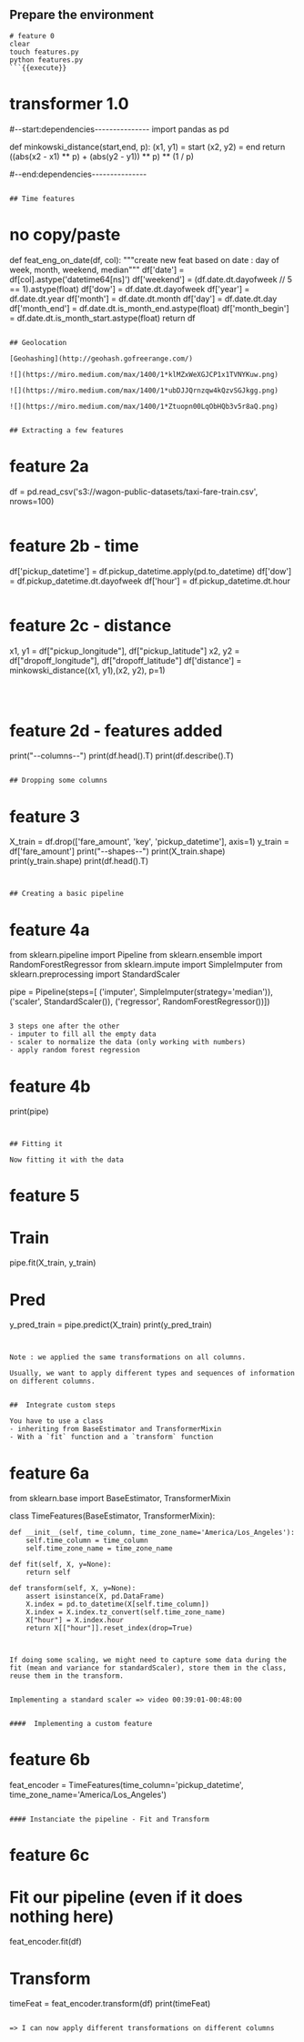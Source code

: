 
## Prepare the environment

```
# feature 0
clear
touch features.py
python features.py
```{{execute}}

```
# transformer 1.0
#--start:dependencies---------------
import pandas as pd

def minkowski_distance(start,end, p):
    (x1, y1) = start
    (x2, y2) = end
    return ((abs(x2 - x1) ** p) + (abs(y2 - y1)) ** p) ** (1 / p)

#--end:dependencies---------------
```{{copy}}

## Time features

```
# no copy/paste
def feat_eng_on_date(df, col):
    """create new feat based on date :
    day of week, month, weekend, median"""
    df['date'] = df[col].astype('datetime64[ns]')
    df['weekend'] = (df.date.dt.dayofweek // 5 == 1).astype(float)
    df['dow'] = df.date.dt.dayofweek
    df['year'] = df.date.dt.year
    df['month'] = df.date.dt.month
    df['day'] = df.date.dt.day
    df['month_end'] = df.date.dt.is_month_end.astype(float)
    df['month_begin'] = df.date.dt.is_month_start.astype(float)
    return df
```

## Geolocation

[Geohashing](http://geohash.gofreerange.com/)

![](https://miro.medium.com/max/1400/1*klMZxWeXGJCP1x1TVNYKuw.png)

![](https://miro.medium.com/max/1400/1*ubDJJQrnzqw4kQzvSGJkgg.png)

![](https://miro.medium.com/max/1400/1*Ztuopn00LqObHQb3v5r8aQ.png)


## Extracting a few features

```
# feature 2a
df = pd.read_csv('s3://wagon-public-datasets/taxi-fare-train.csv', nrows=100)
```{{copy}}

```
# feature 2b - time
df['pickup_datetime'] = df.pickup_datetime.apply(pd.to_datetime)
df['dow'] = df.pickup_datetime.dt.dayofweek
df['hour'] = df.pickup_datetime.dt.hour
```{{copy}}

```
# feature 2c - distance
x1, y1 = df["pickup_longitude"], df["pickup_latitude"]
x2, y2 = df["dropoff_longitude"], df["dropoff_latitude"]
df['distance'] = minkowski_distance((x1, y1),(x2, y2), p=1)
```{{copy}}



```
# feature 2d - features added
print("--columns--")
print(df.head().T)
print(df.describe().T)
```{{copy}}

## Dropping some columns

```
# feature 3
X_train = df.drop(['fare_amount', 'key', 'pickup_datetime'], axis=1)
y_train = df['fare_amount']
print("--shapes--")
print(X_train.shape)
print(y_train.shape)
print(df.head().T)
```{{copy}}


## Creating a basic pipeline

```
# feature 4a
from sklearn.pipeline import Pipeline
from sklearn.ensemble import RandomForestRegressor
from sklearn.impute import SimpleImputer
from sklearn.preprocessing import StandardScaler

pipe = Pipeline(steps=[
  ('imputer', SimpleImputer(strategy='median')),
  ('scaler', StandardScaler()),
  ('regressor', RandomForestRegressor())])
```{{copy}}

3 steps one after the other
- imputer to fill all the empty data
- scaler to normalize the data (only working with numbers)
- apply random forest regression

```
# feature 4b
print(pipe)
```{{copy}}


## Fitting it

Now fitting it with the data

```
# feature 5
# Train
pipe.fit(X_train, y_train)

# Pred
y_pred_train = pipe.predict(X_train)
print(y_pred_train)
```{{copy}}


Note : we applied the same transformations on all columns.

Usually, we want to apply different types and sequences of information on different columns.


##  Integrate custom steps

You have to use a class
- inheriting from BaseEstimator and TransformerMixin
- With a `fit` function and a `transform` function

```
# feature 6a
from sklearn.base import BaseEstimator, TransformerMixin

class TimeFeatures(BaseEstimator, TransformerMixin):

    def __init__(self, time_column, time_zone_name='America/Los_Angeles'):
        self.time_column = time_column
        self.time_zone_name = time_zone_name

    def fit(self, X, y=None):
        return self

    def transform(self, X, y=None):
        assert isinstance(X, pd.DataFrame)
        X.index = pd.to_datetime(X[self.time_column])
        X.index = X.index.tz_convert(self.time_zone_name)
        X["hour"] = X.index.hour
        return X[["hour"]].reset_index(drop=True)
```{{copy}}


If doing some scaling, we might need to capture some data during the fit (mean and variance for standardScaler), store them in the class,  reuse them in the transform.


Implementing a standard scaler => video 00:39:01-00:48:00


####  Implementing a custom feature

```
# feature 6b
feat_encoder = TimeFeatures(time_column='pickup_datetime', time_zone_name='America/Los_Angeles')
```{{copy}}

#### Instanciate the pipeline - Fit and Transform

```
# feature 6c
# Fit our pipeline (even if it does nothing here)
feat_encoder.fit(df)

# Transform
timeFeat = feat_encoder.transform(df)
print(timeFeat)
```{{copy}}

=> I can now apply different transformations on different columns
